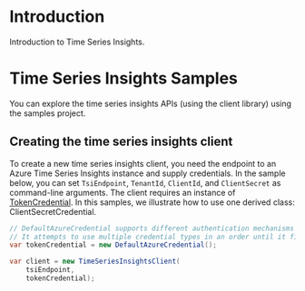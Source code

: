 # Introduction

Introduction to Time Series Insights.

# Time Series Insights Samples

You can explore the time series insights APIs (using the client library) using the samples project.

## Creating the time series insights client

To create a new time series insights client, you need the endpoint to an Azure Time Series Insights instance and supply credentials.
In the sample below, you can set `TsiEndpoint`, `TenantId`, `ClientId`, and `ClientSecret` as command-line arguments.
The client requires an instance of [TokenCredential](https://docs.microsoft.com/dotnet/api/azure.core.tokencredential?view=azure-dotnet).
In this samples, we illustrate how to use one derived class: ClientSecretCredential.

```C# Snippet:TimeSeriesInsightsSampleCreateServiceClientWithClientSecret
// DefaultAzureCredential supports different authentication mechanisms and determines the appropriate credential type based of the environment it is executing in.
// It attempts to use multiple credential types in an order until it finds a working credential.
var tokenCredential = new DefaultAzureCredential();

var client = new TimeSeriesInsightsClient(
    tsiEndpoint,
    tokenCredential);
```

